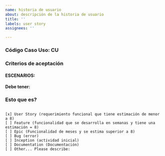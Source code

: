 ```yaml
---
name: historia de usuario
about: descripción de la historia de usuario
title: ''
labels: user story
assignees: ''

---
```


### Código Caso Uso: CU
### Criterios de aceptación
#### ESCENARIOS:

#### Debe tener:

### Esto que es?
<pre><code>
[x] User Story (requerimiento funcional que tiene estimación de menor a 8)
[ ] Feature (funcionalidad que se desarrolla en semanas y tiene una estimación = 8)
[ ] Epic (Funcionalidad de meses y se estima superior a 8)
[ ] Bug (error)  
[ ] Inception (actividad inicial)
[ ] Documentation (Documentación)
[ ] Other... Please describe:
</code></pre>
